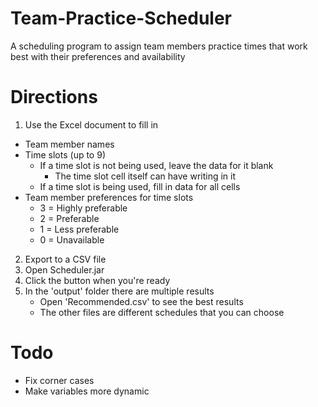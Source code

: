 # Team-Practice-Scheduler
A scheduling program to assign team members practice times that work best with their preferences and availability

# Directions
1. Use the Excel document to fill in
  * Team member names
  * Time slots (up to 9)
    * If a time slot is not being used, leave the data for it blank
      * The time slot cell itself can have writing in it
    * If a time slot is being used, fill in data for all cells
  * Team member preferences for time slots
    * 3 = Highly preferable
    * 2 = Preferable
    * 1 = Less preferable
    * 0 = Unavailable
2. Export to a CSV file
3. Open Scheduler.jar
4. Click the button when you're ready
5. In the 'output' folder there are multiple results
   * Open 'Recommended.csv' to see the best results
   * The other files are different schedules that you can choose

# Todo
* Fix corner cases
* Make variables more dynamic
